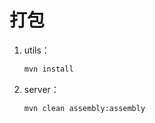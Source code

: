 # 打包

1. utils：

   ```sh
   mvn install
   ```

2. server：

   ```sh
   mvn clean assembly:assembly
   ```

   